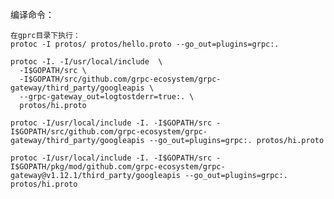 编译命令：

    在gprc目录下执行：
    protoc -I protos/ protos/hello.proto --go_out=plugins=grpc:.
    
    protoc -I. -I/usr/local/include  \
      -I$GOPATH/src \
      -I$GOPATH/src/github.com/grpc-ecosystem/grpc-gateway/third_party/googleapis \
      --grpc-gateway_out=logtostderr=true:. \
      protos/hi.proto
      
    protoc -I/usr/local/include -I. -I$GOPATH/src -I$GOPATH/src/github.com/grpc-ecosystem/grpc-gateway/third_party/googleapis --go_out=plugins=grpc:. protos/hi.proto
    
    protoc -I/usr/local/include -I. -I$GOPATH/src -I$GOPATH/pkg/mod/github.com/grpc-ecosystem/grpc-gateway@v1.12.1/third_party/googleapis --go_out=plugins=grpc:. protos/hi.proto